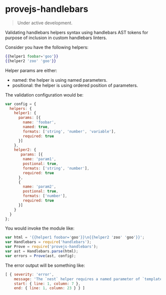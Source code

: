 # provejs-handlebars

> Under active development.

Validating handlebars helpers syntax using handlebars AST tokens for purpose of inclusion in custom handlebars linters.

Consider you have the following helpers:
```hbs
{{helper1 foobar='goo'}}
{{helper2 'zoo' 'goo'}}
```
Helper params are either:
- named: the helper is using named parameters.
- positional: the helper is using ordered position of parameters.

The validation configuration would be:
```js
var config = {
  helpers: {
    helper1: {
      params: [{
        name: 'foobar',
        named: true,
        formats: ['string', 'number', 'variable'],
        required: true
      }]
    },
    helper2: {
       params: [{
        name: 'param1',
        postional: true,
        formats: ['string', 'number'],
        required: true
      },
      {
        name: 'param2',
        postional: true,
        formats: ['number'],
        required: true
      }]
    }
  }
};
```
You would invoke the module like:
```js
var html = '{{helper1 foobar='goo'}}\n{{helper2 'zoo' 'goo'}}';
var Handlebars = require('handlebars');
var Prove = require('provejs-handlebars');
var ast = Handlebars.parse(html);
var errors = Prove(ast, config);
```

The error output will be something like:
```js
[ { severity: 'error',
    message: 'The `nest` helper requires a named parameter of `template`, but non was found.',
    start: { line: 1, column: 7 },
    end: { line: 1, column: 23 } } ]
```